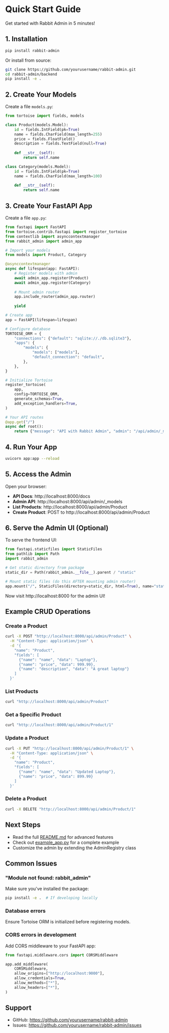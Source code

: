 # Quick Start Guide

Get started with Rabbit Admin in 5 minutes!

## 1. Installation

```bash
pip install rabbit-admin
```

Or install from source:
```bash
git clone https://github.com/yourusername/rabbit-admin.git
cd rabbit-admin/backend
pip install -e .
```

## 2. Create Your Models

Create a file `models.py`:

```python
from tortoise import fields, models

class Product(models.Model):
    id = fields.IntField(pk=True)
    name = fields.CharField(max_length=255)
    price = fields.FloatField()
    description = fields.TextField(null=True)
    
    def __str__(self):
        return self.name

class Category(models.Model):
    id = fields.IntField(pk=True)
    name = fields.CharField(max_length=100)
    
    def __str__(self):
        return self.name
```

## 3. Create Your FastAPI App

Create a file `app.py`:

```python
from fastapi import FastAPI
from tortoise.contrib.fastapi import register_tortoise
from contextlib import asynccontextmanager
from rabbit_admin import admin_app

# Import your models
from models import Product, Category

@asynccontextmanager
async def lifespan(app: FastAPI):
    # Register models with admin
    await admin_app.register(Product)
    await admin_app.register(Category)
    
    # Mount admin router
    app.include_router(admin_app.router)
    
    yield

# Create app
app = FastAPI(lifespan=lifespan)

# Configure database
TORTOISE_ORM = {
    "connections": {"default": "sqlite://./db.sqlite3"},
    "apps": {
        "models": {
            "models": ["models"],
            "default_connection": "default",
        },
    },
}

# Initialize Tortoise
register_tortoise(
    app,
    config=TORTOISE_ORM,
    generate_schemas=True,
    add_exception_handlers=True,
)

# Your API routes
@app.get("/")
async def root():
    return {"message": "API with Rabbit Admin", "admin": "/api/admin/_models"}
```

## 4. Run Your App

```bash
uvicorn app:app --reload
```

## 5. Access the Admin

Open your browser:

- **API Docs**: http://localhost:8000/docs
- **Admin API**: http://localhost:8000/api/admin/_models
- **List Products**: http://localhost:8000/api/admin/Product
- **Create Product**: POST to http://localhost:8000/api/admin/Product

## 6. Serve the Admin UI (Optional)

To serve the frontend UI:

```python
from fastapi.staticfiles import StaticFiles
from pathlib import Path
import rabbit_admin

# Get static directory from package
static_dir = Path(rabbit_admin.__file__).parent / "static"

# Mount static files (do this AFTER mounting admin router)
app.mount("/", StaticFiles(directory=static_dir, html=True), name="static")
```

Now visit http://localhost:8000 for the admin UI!

## Example CRUD Operations

### Create a Product

```bash
curl -X POST "http://localhost:8000/api/admin/Product" \
  -H "Content-Type: application/json" \
  -d '{
    "name": "Product",
    "fields": [
      {"name": "name", "data": "Laptop"},
      {"name": "price", "data": 999.99},
      {"name": "description", "data": "A great laptop"}
    ]
  }'
```

### List Products

```bash
curl "http://localhost:8000/api/admin/Product"
```

### Get a Specific Product

```bash
curl "http://localhost:8000/api/admin/Product/1"
```

### Update a Product

```bash
curl -X PUT "http://localhost:8000/api/admin/Product/1" \
  -H "Content-Type: application/json" \
  -d '{
    "name": "Product",
    "fields": [
      {"name": "name", "data": "Updated Laptop"},
      {"name": "price", "data": 899.99}
    ]
  }'
```

### Delete a Product

```bash
curl -X DELETE "http://localhost:8000/api/admin/Product/1"
```

## Next Steps

- Read the full [README.md](README.md) for advanced features
- Check out [example_app.py](example_app.py) for a complete example
- Customize the admin by extending the AdminRegistry class

## Common Issues

### "Module not found: rabbit_admin"

Make sure you've installed the package:
```bash
pip install -e .  # If developing locally
```

### Database errors

Ensure Tortoise ORM is initialized before registering models.

### CORS errors in development

Add CORS middleware to your FastAPI app:

```python
from fastapi.middleware.cors import CORSMiddleware

app.add_middleware(
    CORSMiddleware,
    allow_origins=["http://localhost:9000"],
    allow_credentials=True,
    allow_methods=["*"],
    allow_headers=["*"],
)
```

## Support

- GitHub: https://github.com/yourusername/rabbit-admin
- Issues: https://github.com/yourusername/rabbit-admin/issues

